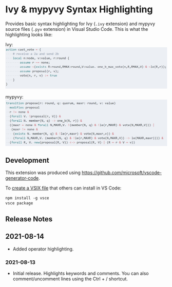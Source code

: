 # Ivy & mypyvy Syntax Highlighting

Provides basic syntax highlighting for Ivy (`.ivy` extension) and mypyvy source
files (`.pyv` extension) in Visual Studio Code. This is what the highlighting
looks like:

Ivy:
![Ivy syntax highlighting](images/syntax-ivy.png)

mypyvy:
![Mypyvy syntax highlighting](images/syntax-mypyvy.png)

## Development

This extension was produced using https://github.com/microsoft/vscode-generator-code.

To [create a VSIX file](https://code.visualstudio.com/api/working-with-extensions/publishing-extension#packaging-extensions) that others can install in VS Code:

```
npm install -g vsce
vsce package
```

## Release Notes

## 2021-08-14

- Added operator highlighting.

### 2021-08-13

- Initial release. Highlights keywords and comments. You can also
  comment/uncomment lines using the Ctrl + / shortcut.